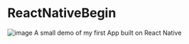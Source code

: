 # ReactNativeBegin

![image](https://user-images.githubusercontent.com/59731205/125836623-b9973f87-385d-4d23-95fc-617bce987df1.png)
 A small demo of my first App built on React Native
